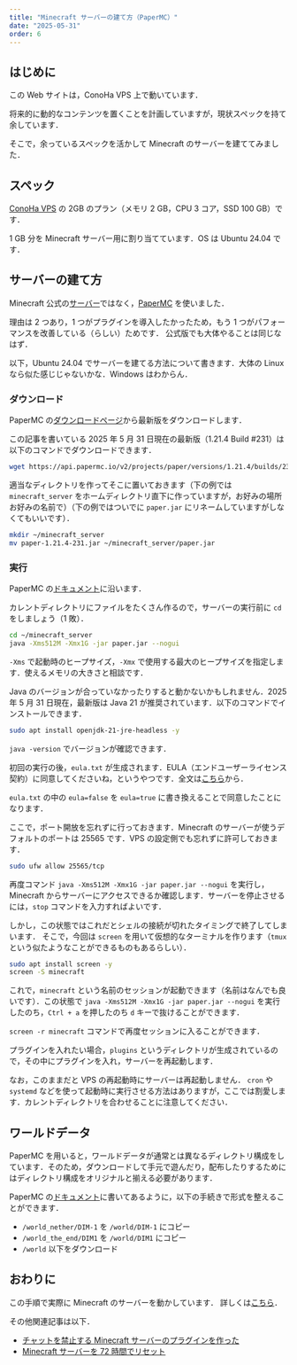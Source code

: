```yaml
---
title: "Minecraft サーバーの建て方（PaperMC）"
date: "2025-05-31"
order: 6
---
```


## はじめに
この Web サイトは，ConoHa VPS 上で動いています．

将来的に動的なコンテンツを置くことを計画していますが，現状スペックを持て余しています．

そこで，余っているスペックを活かして Minecraft のサーバーを建ててみました．

## スペック

[ConoHa VPS](https://www.conoha.jp/vps/) の 2GB のプラン（メモリ 2 GB，CPU 3 コア，SSD 100 GB）です．

1 GB 分を Minecraft サーバー用に割り当てています．OS は Ubuntu 24.04 です．

## サーバーの建て方
Minecraft 公式の[サーバー](https://www.minecraft.net/ja-jp/download/server)ではなく，[PaperMC](https://papermc.io/) を使いました．

理由は 2 つあり，1 つがプラグインを導入したかったため，もう 1 つがパフォーマンスを改善している（らしい）ためです．
公式版でも大体やることは同じなはず．

以下，Ubuntu 24.04 でサーバーを建てる方法について書きます．大体の Linux なら似た感じじゃないかな．Windows はわからん．

### ダウンロード
PaperMC の[ダウンロードページ](https://papermc.io/downloads/paper)から最新版をダウンロードします．

この記事を書いている 2025 年 5 月 31 日現在の最新版（1.21.4 Build #231）は以下のコマンドでダウンロードできます．

```bash
wget https://api.papermc.io/v2/projects/paper/versions/1.21.4/builds/231/downloads/paper-1.21.4-231.jar
```

適当なディレクトリを作ってそこに置いておきます（下の例では `minecraft_server` をホームディレクトリ直下に作っていますが，お好みの場所お好みの名前で）（下の例ではついでに `paper.jar` にリネームしていますがしなくてもいいです）．

```bash
mkdir ~/minecraft_server
mv paper-1.21.4-231.jar ~/minecraft_server/paper.jar
```

### 実行
PaperMC の[ドキュメント](https://docs.papermc.io/paper/getting-started/)に沿います．

カレントディレクトリにファイルをたくさん作るので，サーバーの実行前に `cd` をしましょう（1 敗）．

```bash
cd ~/minecraft_server
java -Xms512M -Xmx1G -jar paper.jar --nogui
```

`-Xms` で起動時のヒープサイズ，`-Xmx` で使用する最大のヒープサイズを指定します．使えるメモリの大きさと相談です．

Java のバージョンが合っていなかったりすると動かないかもしれません．2025 年 5 月 31 日現在，最新版は Java 21 が推奨されています．以下のコマンドでインストールできます．

```bash
sudo apt install openjdk-21-jre-headless -y
```

`java -version` でバージョンが確認できます．

初回の実行の後，`eula.txt` が生成されます．EULA（エンドユーザーライセンス契約）に同意してくださいね，というやつです．全文は[こちら](https://aka.ms/MinecraftEULA)から．

`eula.txt` の中の `eula=false` を `eula=true` に書き換えることで同意したことになります．

ここで，ポート開放を忘れずに行っておきます．Minecraft のサーバーが使うデフォルトのポートは 25565 です．VPS の設定側でも忘れずに許可しておきます．

```bash
sudo ufw allow 25565/tcp
```

再度コマンド `java -Xms512M -Xmx1G -jar paper.jar --nogui` を実行し，Minecraft からサーバーにアクセスできるか確認します．サーバーを停止させるには，`stop` コマンドを入力すればよいです．

しかし，この状態ではこれだとシェルの接続が切れたタイミングで終了してしまいます．
そこで，今回は `screen` を用いて仮想的なターミナルを作ります（`tmux` という似たようなことができるものもあるらしい）．

```bash
sudo apt install screen -y
screen -S minecraft
```

これで，`minecraft` という名前のセッションが起動できます（名前はなんでも良いです）．この状態で `java -Xms512M -Xmx1G -jar paper.jar --nogui` を実行したのち，`Ctrl + a` を押したのち `d` キーで抜けることができます．

`screen -r minecraft` コマンドで再度セッションに入ることができます．

プラグインを入れたい場合，`plugins` というディレクトリが生成されているので，その中にプラグインを入れ，サーバーを再起動します．

なお，このままだと VPS の再起動時にサーバーは再起動しません．
`cron` や `systemd` などを使って起動時に実行させる方法はありますが，ここでは割愛します．カレントディレクトリを合わせることに注意してください．

## ワールドデータ
PaperMC を用いると，ワールドデータが通常とは異なるディレクトリ構成をしています．そのため，ダウンロードして手元で遊んだり，配布したりするためにはディレクトリ構成をオリジナルと揃える必要があります．

PaperMC の[ドキュメント](https://docs.papermc.io/paper/migration/)に書いてあるように，以下の手続きで形式を整えることができます．

- `/world_nether/DIM-1` を `/world/DIM-1` にコピー
- `/world_the_end/DIM1` を `/world/DIM1` にコピー
- `/world` 以下をダウンロード

## おわりに
この手順で実際に Minecraft のサーバーを動かしています．
詳しくは[こちら](/blog/minecraft-server)．

その他関連記事は以下．
- [チャットを禁止する Minecraft サーバーのプラグインを作った](/blog/minecraft-server-3)
- [Minecraft サーバーを 72 時間でリセット](/blog/minecraft-server-4)
